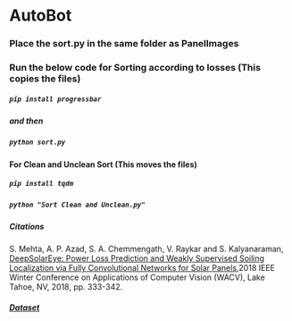 # AutoBot
### Place the sort.py in the same folder as PanelImages
### Run the below code for Sorting according to losses (This copies the files)
##### `pip install progressbar`
##### and then 
##### `python sort.py`
#### For Clean and Unclean Sort (This moves the files)
##### `pip install tqdm`
##### `python "Sort Clean and Unclean.py"`
##### Citations
S. Mehta, A. P. Azad, S. A. Chemmengath, V. Raykar and S. Kalyanaraman, [DeepSolarEye: Power Loss Prediction and Weakly Supervised Soiling Localization via Fully Convolutional Networks for Solar Panels](https://arxiv.org/abs/1710.03811),2018 IEEE Winter Conference on Applications of Computer Vision (WACV), Lake Tahoe, NV, 2018, pp. 333-342. <br>
##### [Dataset](https://drive.google.com/open?id=1qB5dPWZMi2-12sLHDykHb9i6GibbJ46l)
